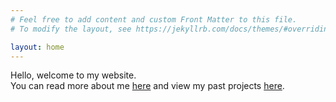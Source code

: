 ```yaml
---
# Feel free to add content and custom Front Matter to this file.
# To modify the layout, see https://jekyllrb.com/docs/themes/#overriding-theme-defaults

layout: home
---
```


Hello, welcome to my website.<br>
You can read more about me [here](https://ksxjltze.github.io/about/ "About Lee Jia Keat") and view my past projects [here](https://ksxjltze.github.io/projects/ "Lee Jia Keat's Projects").